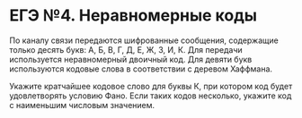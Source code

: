# ЕГЭ №4. Неравномерные коды
По каналу связи передаются шифрованные сообщения, содержащие только десять букв: А, Б, В, Г, Д, Е, Ж, З, И, К. Для передачи используется неравномерный двоичный код. Для девяти букв используются кодовые слова в соответствии с деревом Хаффмана.

Укажите кратчайшее  кодовое слово для буквы К, при котором код будет удовлетворять условию Фано. Если таких кодов несколько, укажите код с наименьшим  числовым значением.
